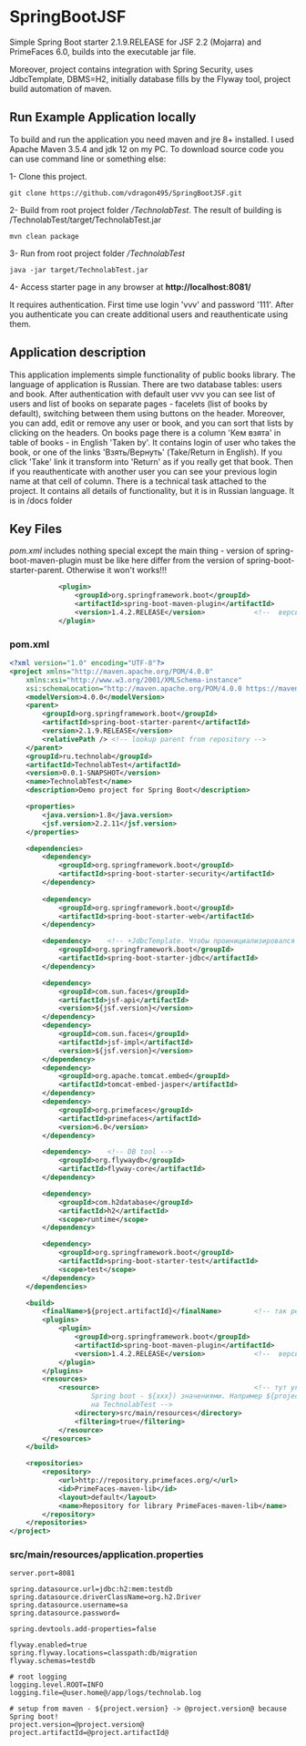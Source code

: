 # SpringBootJSF
Simple Spring Boot starter 2.1.9.RELEASE for JSF 2.2 (Mojarra) and PrimeFaces 6.0, builds into the executable jar file. 

Moreover, project contains integration with Spring Security, uses JdbcTemplate, DBMS=H2, initially database fills by the Flyway tool, project build automation of maven.

## Run Example Application locally
To build and run the application you need maven and jre 8+ installed. I used Apache Maven 3.5.4 and jdk 12 on my PC. To download source code you can use command line or something else:

1- Clone this project. 
```Shell
git clone https://github.com/vdragon495/SpringBootJSF.git
```

2- Build from root project folder */TechnolabTest*. The result of building is /TechnolabTest/target/TechnolabTest.jar
```Shell
mvn clean package
```

3- Run from root project folder */TechnolabTest*
```Shell
java -jar target/TechnolabTest.jar
```

4- Access starter page in any browser at **http://localhost:8081/**

It requires authentication. First time use login 'vvv' and password '111'. After you authenticate you can create additional users and reauthenticate using them.

## Application description
This application implements simple functionality of public books library. The language of application is Russian. There are two database tables: users and book. After authentication with default user vvv you can see list of users and list of books on separate pages - facelets (list of books by default), switching between them using buttons on the header. Moreover, you can add, edit or remove any user or book, and you can sort that lists by clicking on the headers. On books page there is a column 'Кем взята' in table of books - in English 'Taken by'. It contains login of user who takes the book, or one of the links 'Взять/Вернуть' (Take/Return in English). If you click 'Take' link it transform into 'Return' as if you really get that book. Then if you reauthenticate with another user you can see your previous login name at that cell of column. There is a technical task attached to the project. It contains all details of functionality, but it is in Russian language. It is in /docs folder

## Key Files

*pom.xml* includes nothing special except the main thing - version of spring-boot-maven-plugin must be like here differ from the version of spring-boot-starter-parent. Otherwise it won't works!!!
```xml
			<plugin>
				<groupId>org.springframework.boot</groupId>
				<artifactId>spring-boot-maven-plugin</artifactId>
				<version>1.4.2.RELEASE</version>			<!--  версия обязательно такая, иначе при попытке войти на сайт: /books.xhtml Not Found in ExternalContext as a Resource -->
			</plugin>
```

### pom.xml

```xml
<?xml version="1.0" encoding="UTF-8"?>
<project xmlns="http://maven.apache.org/POM/4.0.0"
	xmlns:xsi="http://www.w3.org/2001/XMLSchema-instance"
	xsi:schemaLocation="http://maven.apache.org/POM/4.0.0 https://maven.apache.org/xsd/maven-4.0.0.xsd">
	<modelVersion>4.0.0</modelVersion>
	<parent>
		<groupId>org.springframework.boot</groupId>
		<artifactId>spring-boot-starter-parent</artifactId>
		<version>2.1.9.RELEASE</version>
		<relativePath /> <!-- lookup parent from repository -->
	</parent>
	<groupId>ru.technolab</groupId>
	<artifactId>TechnolabTest</artifactId>
	<version>0.0.1-SNAPSHOT</version>
	<name>TechnolabTest</name>
	<description>Demo project for Spring Boot</description>

	<properties>
		<java.version>1.8</java.version>
		<jsf.version>2.2.11</jsf.version>
	</properties>

	<dependencies>
		<dependency> 
			<groupId>org.springframework.boot</groupId> 
			<artifactId>spring-boot-starter-security</artifactId> 
		</dependency>
		
		<dependency>
			<groupId>org.springframework.boot</groupId>
			<artifactId>spring-boot-starter-web</artifactId>
		</dependency>

		<dependency>	<!-- +JdbcTemplate. Чтобы проинициализировался DataSource необходимо starter-jdbc либо starter-data-jpa -->
			<groupId>org.springframework.boot</groupId>
			<artifactId>spring-boot-starter-jdbc</artifactId>
		</dependency>

		<dependency>
			<groupId>com.sun.faces</groupId>
			<artifactId>jsf-api</artifactId>
			<version>${jsf.version}</version>
		</dependency>
		<dependency>
			<groupId>com.sun.faces</groupId>
			<artifactId>jsf-impl</artifactId>
			<version>${jsf.version}</version>
		</dependency>
		<dependency>
			<groupId>org.apache.tomcat.embed</groupId>
			<artifactId>tomcat-embed-jasper</artifactId>
		</dependency>
		<dependency>
			<groupId>org.primefaces</groupId>
			<artifactId>primefaces</artifactId>
			<version>6.0</version>
		</dependency>

		<dependency>	<!-- DB tool -->
			<groupId>org.flywaydb</groupId>
			<artifactId>flyway-core</artifactId>
		</dependency>

		<dependency>
			<groupId>com.h2database</groupId>
			<artifactId>h2</artifactId>
			<scope>runtime</scope>
		</dependency>

		<dependency>
			<groupId>org.springframework.boot</groupId>
			<artifactId>spring-boot-starter-test</artifactId>
			<scope>test</scope>
		</dependency>
	</dependencies>

	<build>
		<finalName>${project.artifactId}</finalName>		<!-- так результат сборки просто /target/TechnolabTest.jar без версии -->
		<plugins>
			<plugin>
				<groupId>org.springframework.boot</groupId>
				<artifactId>spring-boot-maven-plugin</artifactId>
				<version>1.4.2.RELEASE</version>			<!--  версия обязательно такая, иначе при попытке войти на сайт: /books.xhtml Not Found in ExternalContext as a Resource -->
			</plugin>
		</plugins>
		<resources>
			<resource>										<!-- тут указываем что надо подменить в папке вставки вида @xxx@ (для не 
					Spring boot - ${xxx}) значениями. Например ${project.artifactId} подменится 
					на TechnolabTest -->
				<directory>src/main/resources</directory>
				<filtering>true</filtering>
			</resource>
		</resources>
	</build>

	<repositories>
		<repository>
			<url>http://repository.primefaces.org/</url>
			<id>PrimeFaces-maven-lib</id>
			<layout>default</layout>
			<name>Repository for library PrimeFaces-maven-lib</name>
		</repository>
	</repositories>
</project>
```

### src/main/resources/application.properties

```properties
server.port=8081

spring.datasource.url=jdbc:h2:mem:testdb
spring.datasource.driverClassName=org.h2.Driver
spring.datasource.username=sa
spring.datasource.password= 

spring.devtools.add-properties=false

flyway.enabled=true
spring.flyway.locations=classpath:db/migration
flyway.schemas=testdb

# root logging
logging.level.ROOT=INFO
logging.file=@user.home@/app/logs/technolab.log

# setup from maven - ${project.version} -> @project.version@ because Spring boot!
project.version=@project.version@
project.artifactId=@project.artifactId@
```
